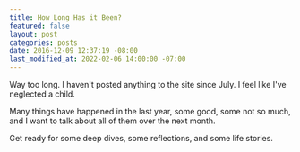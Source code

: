 ```yaml
---
title: How Long Has it Been?
featured: false
layout: post
categories: posts
date: 2016-12-09 12:37:19 -08:00
last_modified_at: 2022-02-06 14:00:00 -07:00
---
```


Way too long. I haven't posted anything to the site since July. I feel like I've neglected a child.

Many things have happened in the last year, some good, some not so much, and I want to talk about all of them over the next month.

Get ready for some deep dives, some reflections, and some life stories.

